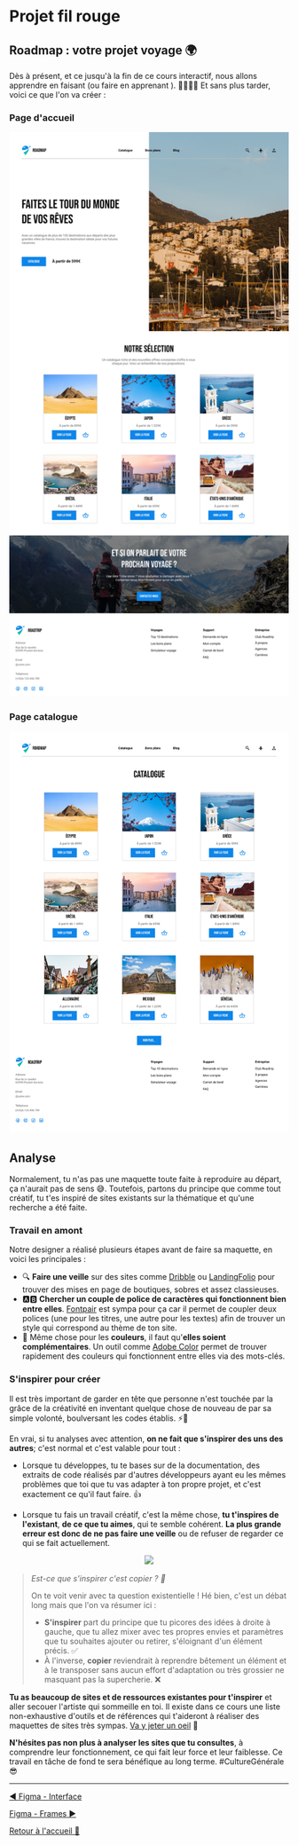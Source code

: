 # Projet fil rouge

## Roadmap : votre projet voyage 🌍

Dès à présent, et ce jusqu'à la fin de ce cours interactif, nous allons apprendre en faisant (ou faire en apprenant ). 🥳🎉👯‍♂️ Et sans plus tarder, voici ce que l'on va créer :

### Page d'accueil

<p align="center">
    <img src="../assets/04-figma-fil-rouge/Homepage.jpg"/>
</p>

### Page catalogue

<p align="center">
    <img src="../assets/04-figma-fil-rouge/Catalog.jpg"/>
</p>

## Analyse

Normalement, tu n'as pas une maquette toute faite à reproduire au départ, ça n'aurait pas de sens 😅. Toutefois, partons du principe que comme tout créatif, tu t'es inspiré de sites existants sur la thématique et qu'une recherche a été faite.

### Travail en amont

Notre designer a réalisé plusieurs étapes avant de faire sa maquette, en voici les principales :

- 🔍 **Faire une veille** sur des sites comme [Dribble](https://dribbble.com/) ou [LandingFolio](https://www.landingfolio.com/) pour trouver des mises en page de boutiques, sobres et assez classieuses.
- 🅰️🅱️ **Chercher un couple de police de caractères qui fonctionnent bien entre elles**. [Fontpair](https://www.fontpair.co/all) est sympa pour ça car il permet de coupler deux polices (une pour les titres, une autre pour les textes) afin de trouver un style qui correspond au thème de ton site.
- 🎨 Même chose pour les **couleurs**, il faut qu'**elles soient complémentaires**. Un outil comme [Adobe Color](https://color.adobe.com/fr/explore) permet de trouver rapidement des couleurs qui fonctionnent entre elles via des mots-clés.

### S'inspirer pour créer

Il est très important de garder en tête que personne n'est touchée par la grâce de la créativité en inventant quelque chose de nouveau de par sa simple volonté, boulversant les codes établis. ⚡🧠

En vrai, si tu analyses avec attention, **on ne fait que s'inspirer des uns des autres**; c'est normal et c'est valable pour tout :

- Lorsque tu développes, tu te bases sur de la documentation, des extraits de code réalisés par d'autres développeurs ayant eu les mêmes problèmes que toi que tu vas adapter à ton propre projet, et c'est exactement ce qu'il faut faire. 👍

- Lorsque tu fais un travail créatif, c'est la même chose, **tu t'inspires de l'existant**, **de ce que tu aimes**, qui te semble cohérent. **La plus grande erreur est donc de ne pas faire une veille** ou de refuser de regarder ce qui se fait actuellement.

<p align="center">
    <img src="https://media.giphy.com/media/v1.Y2lkPTc5MGI3NjExYnNzaWQ0MjZzOWVjdjUwOWR5enR2YjZycXN5Z3hoc2xpZ2NvOHJmYiZlcD12MV9pbnRlcm5hbF9naWZfYnlfaWQmY3Q9Zw/0ydSyv1hNoeicOxan8/giphy.gif"/>
</p>

> _Est-ce que s'inspirer c'est copier ? 🤔_
>
> On te voit venir avec ta question existentielle ! Hé bien, c'est un débat long mais que l'on va résumer ici :
>
> - **S'inspirer** part du principe que tu picores des idées à droite à gauche, que tu allez mixer avec tes propres envies et paramètres que tu souhaites ajouter ou retirer, s'éloignant d'un élément précis. ✅
> - À l'inverse, **copier** reviendrait à reprendre bêtement un élément et à le transposer sans aucun effort d'adaptation ou très grossier ne masquant pas la supercherie. ❌

**Tu as beaucoup de sites et de ressources existantes pour t'inspirer** et aller secouer l'artiste qui sommeille en toi. Il existe dans ce cours une liste non-exhaustive d'outils et de références qui t'aideront à réaliser des maquettes de sites très sympas. [Va y jeter un oeil](../ressources.md) 👀

**N'hésites pas non plus à analyser les sites que tu consultes**, à comprendre leur fonctionnement, ce qui fait leur force et leur faiblesse. Ce travail en tâche de fond te sera bénéfique au long terme. #CultureGénérale 😎

---

[◀️ Figma - Interface](./03-figma-interface.md)

[Figma - Frames ▶️](./05-figma-frames.md)

[Retour à l'accueil 📍](../README.md)
